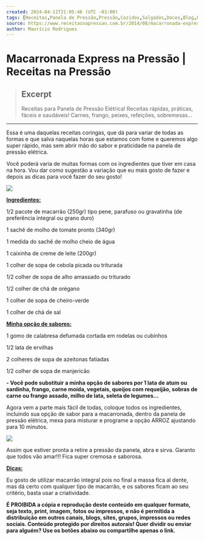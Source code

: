 ```yaml
---
created: 2024-04-11T21:05:46 (UTC -03:00)
tags: [Receitas,Panela de Pressão,Pressão,Cozidos,Salgados,Doces,Blog,Fácil,Rápido]
source: https://www.receitasnapressao.com.br/2014/08/macarronada-express-na-pressao.html
author: Maurício Rodrigues
---
```


# Macarronada Express na Pressão | Receitas na Pressão

> ## Excerpt
> Receitas para Panela de Pressão Elétrica! Receitas rápidas, práticas, fáceis e saudáveis! Carnes, frango, peixes, refeições, sobremesas...

---
Essa é uma daquelas receitas coringas, que dá para variar de todas as formas e que salva naquelas horas que estamos com fome e queremos algo super rápido, mas sem abrir mão do sabor e praticidade na panela de pressão elétrica.

Você poderá varia de muitas formas com os ingredientes que tiver em casa na hora. Vou dar como sugestão a variação que eu mais gosto de fazer e depois as dicas para você fazer do seu gosto!

[![](https://4.bp.blogspot.com/-UGbPLNBkxE0/U-UlqZwBf3I/AAAAAAAAEC8/V36G35343yc/s640/Macarronada+Express+na+Press%C3%A3o.jpg)](https://4.bp.blogspot.com/-UGbPLNBkxE0/U-UlqZwBf3I/AAAAAAAAEC8/V36G35343yc/s1600/Macarronada+Express+na+Press%C3%A3o.jpg)

**<u>Ingredientes:</u>**

1/2 pacote de macarrão (250gr) tipo pene, parafuso ou gravatinha (de preferência integral ou grano duro)

1 sachê de molho de tomate pronto (340gr)

1 medida do sachê de molho cheio de água

1 caixinha de creme de leite (200gr)

1 colher de sopa de cebola picada ou triturada

1/2 colher de sopa de alho amassado ou triturado

1/2 colher de chá de orégano

1 colher de sopa de cheiro-verde

1 colher de chá de sal

**<u>Minha opção de sabores:</u>**

1 gomo de calabresa defumada cortada em rodelas ou cubinhos

1/2 lata de ervilhas

2 colheres de sopa de azeitonas fatiadas

1/2 colher de sopa de manjericão

**\- Você pode substituir a minha opção de sabores por 1 lata de atum ou sardinha, frango, carne moída, vegetais, queijos com requeijão, sobras de carne ou frango assado, milho de lata, seleta de legumes...**

Agora vem a parte mais fácil de todas, coloque todos os ingredientes, incluindo sua opção de sabor para a macarronada, dentro da panela de pressão elétrica, mexa para misturar e programe a opção ARROZ ajustando para 10 minutos.

[![](https://2.bp.blogspot.com/-GAu21USGQ0Q/U-UlxvMlkEI/AAAAAAAAEDE/yhJrF7AvP90/s1600/Macarronada+Express+na+Press%C3%A3o+-+Preparo.jpg)](https://2.bp.blogspot.com/-GAu21USGQ0Q/U-UlxvMlkEI/AAAAAAAAEDE/yhJrF7AvP90/s1600/Macarronada+Express+na+Press%C3%A3o+-+Preparo.jpg)

Assim que estiver pronta a retire a pressão da panela, abra e sirva. Garanto que todos vão amar!!! Fica super cremosa e saborosa.

<u><b>Dicas:</b></u>

Eu gosto de utilizar macarrão integral pois no final a massa fica al dente, mas dá certo com qualquer tipo de macarrão, e os sabores ficam ao seu critério, basta usar a criatividade.

**É PROIBIDA a cópia e reprodução deste conteúdo em qualquer formato, seja texto, print, imagem, fotos ou impressos, e não é permitida a distribuição em outros canais, blogs, sites, grupos, impressos ou redes sociais. Conteúdo protegido por direitos autorais! Quer dividir ou enviar para alguém? Use os botões abaixo ou compartilhe apenas o link.**
